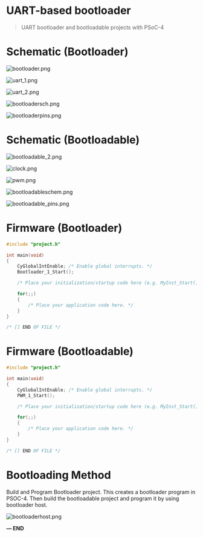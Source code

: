 # UART-based bootloader

> UART bootloader and bootloadable projects with PSoC-4
> 

# Schematic (Bootloader)

![bootloader.png](UART-based%20bootloader%20fffd051c359e81fd8203e41e670e41e0/bootloader.png)

![uart_1.png](UART-based%20bootloader%20fffd051c359e81fd8203e41e670e41e0/uart_1.png)

![uart_2.png](UART-based%20bootloader%20fffd051c359e81fd8203e41e670e41e0/uart_2.png)

![bootloadersch.png](UART-based%20bootloader%20fffd051c359e81fd8203e41e670e41e0/bootloadersch.png)

![bootloaderpins.png](UART-based%20bootloader%20fffd051c359e81fd8203e41e670e41e0/bootloaderpins.png)

# Schematic (Bootloadable)

![bootloadable_2.png](UART-based%20bootloader%20fffd051c359e81fd8203e41e670e41e0/bootloadable_2.png)

![clock.png](UART-based%20bootloader%20fffd051c359e81fd8203e41e670e41e0/clock.png)

![pwm.png](UART-based%20bootloader%20fffd051c359e81fd8203e41e670e41e0/pwm.png)

![bootloadableschem.png](UART-based%20bootloader%20fffd051c359e81fd8203e41e670e41e0/bootloadableschem.png)

![bootloadable_pins.png](UART-based%20bootloader%20fffd051c359e81fd8203e41e670e41e0/bootloadable_pins.png)

# Firmware (Bootloader)

```c
#include "project.h"

int main(void)
{
    CyGlobalIntEnable; /* Enable global interrupts. */
    Bootloader_1_Start();

    /* Place your initialization/startup code here (e.g. MyInst_Start()) */

    for(;;)
    {
        /* Place your application code here. */
    }
}

/* [] END OF FILE */
```

# Firmware (Bootloadable)

```c
#include "project.h"

int main(void)
{
    CyGlobalIntEnable; /* Enable global interrupts. */
    PWM_1_Start();

    /* Place your initialization/startup code here (e.g. MyInst_Start()) */

    for(;;)
    {
        /* Place your application code here. */
    }
}

/* [] END OF FILE */
```

# Bootloading Method

Build and Program Bootloader project. This creates a bootloader program in PSOC-4. Then build the bootloadable project and program it by using bootloader host. 

![bootloaderhost.png](UART-based%20bootloader%20fffd051c359e81fd8203e41e670e41e0/bootloaderhost.png)

**— END**